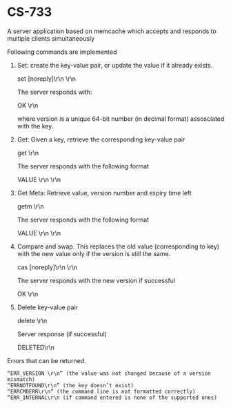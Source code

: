 # CS-733
A server application based on memcache which accepts and responds to multiple clients simultaneously

Following commands are implemented
1.  Set: create the key-value pair, or update the value if it already exists.

    set <key> <exptime> <numbytes> [noreply]\r\n
    <value bytes>\r\n

    The server responds with:

    OK <version>\r\n  

    where version is a unique 64-bit number (in decimal format) assosciated with the key.

2.  Get: Given a key, retrieve the corresponding key-value pair

    get <key>\r\n

    The server responds with the following format

    VALUE <numbytes>\r\n
    <value bytes>\r\n

3.  Get Meta: Retrieve value, version number and expiry time left

     getm <key>\r\n

    The server responds with the following format 

    VALUE <version> <exptime> <numbytes>\r\n
    <value bytes>\r\n

4.  Compare and swap. This replaces the old value (corresponding to key) with the new value only if the version is still the same.

    cas <key> <exptime> <version> <numbytes> [noreply]\r\n
    <value bytes>\r\n

    The server responds with the new version if successful

      OK <version>\r\n

5.  Delete key-value pair

     delete <key>\r\n

    Server response (if successful)

      DELETED\r\n

Errors that can be returned.

    “ERR_VERSION \r\n” (the value was not changed because of a version mismatch)
    “ERRNOTFOUND\r\n” (the key doesn’t exist)
    “ERRCMDERR\r\n” (the command line is not formatted correctly)
    “ERR_INTERNAL\r\n (if command entered is none of the supported ones)



